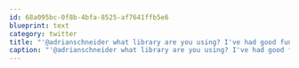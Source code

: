 ```yaml
---
id: 68a095bc-0f8b-4bfa-8525-af7641ffb5e6
blueprint: text
category: twitter
title: "'@adrianschneider what library are you using? I've had good fun with iText"
caption: "'@adrianschneider what library are you using? I've had good fun with iText"
---
```

